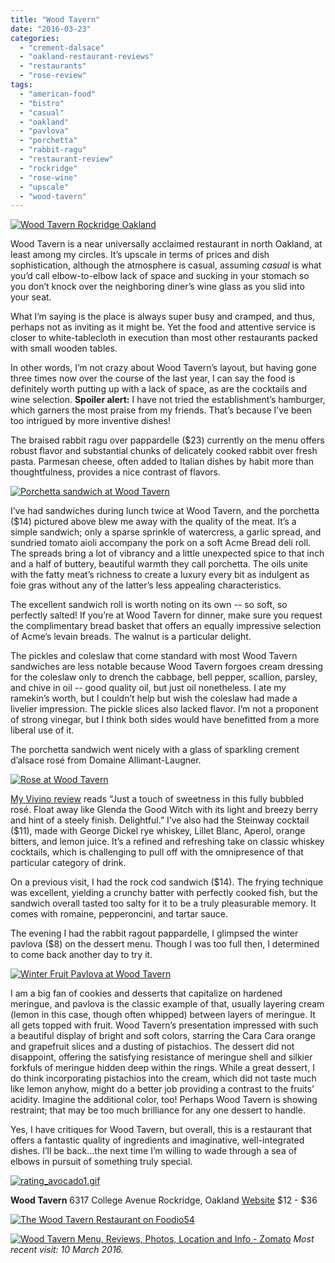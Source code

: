 ```yaml
---
title: "Wood Tavern"
date: "2016-03-23"
categories: 
  - "crement-dalsace"
  - "oakland-restaurant-reviews"
  - "restaurants"
  - "rose-review"
tags: 
  - "american-food"
  - "bistro"
  - "casual"
  - "oakland"
  - "pavlova"
  - "porchetta"
  - "rabbit-ragu"
  - "restaurant-review"
  - "rockridge"
  - "rose-wine"
  - "upscale"
  - "wood-tavern"
---
```


[![Wood Tavern Rockridge Oakland](http://s3.amazonaws.com/thegourmez-wpmedia/2016/03/Wood-Tavern-01-500x334.jpg)](http://s3.amazonaws.com/thegourmez-wpmedia/2016/03/Wood-Tavern-01.jpg)

Wood Tavern is a near universally acclaimed restaurant in north Oakland, at least among my circles. It’s upscale in terms of prices and dish sophistication, although the atmosphere is casual, assuming _casual_ is what you’d call elbow-to-elbow lack of space and sucking in your stomach so you don’t knock over the neighboring diner’s wine glass as you slid into your seat.

What I’m saying is the place is always super busy and cramped, and thus, perhaps not as inviting as it might be. Yet the food and attentive service is closer to white-tablecloth in execution than most other restaurants packed with small wooden tables.

In other words, I’m not crazy about Wood Tavern’s layout, but having gone three times now over the course of the last year, I can say the food is definitely worth putting up with a lack of space, as are the cocktails and wine selection. **Spoiler alert:** I have not tried the establishment’s hamburger, which garners the most praise from my friends. That’s because I’ve been too intrigued by more inventive dishes!

The braised rabbit ragu over pappardelle ($23) currently on the menu offers robust flavor and substantial chunks of delicately cooked rabbit over fresh pasta. Parmesan cheese, often added to Italian dishes by habit more than thoughtfulness, provides a nice contrast of flavors.

[![Porchetta sandwich at Wood Tavern](http://s3.amazonaws.com/thegourmez-wpmedia/2016/03/Wood-Tavern-03-500x281.jpg)](http://s3.amazonaws.com/thegourmez-wpmedia/2016/03/Wood-Tavern-03.jpg)

I’ve had sandwiches during lunch twice at Wood Tavern, and the porchetta ($14) pictured above blew me away with the quality of the meat. It’s a simple sandwich; only a sparse sprinkle of watercress, a garlic spread, and sundried tomato aioli accompany the pork on a soft Acme Bread deli roll. The spreads bring a lot of vibrancy and a little unexpected spice to that inch and a half of buttery, beautiful warmth they call porchetta. The oils unite with the fatty meat’s richness to create a luxury every bit as indulgent as foie gras without any of the latter’s less appealing characteristics.

The excellent sandwich roll is worth noting on its own -- so soft, so perfectly salted! If you’re at Wood Tavern for dinner, make sure you request the complimentary bread basket that offers an equally impressive selection of Acme’s levain breads. The walnut is a particular delight.

The pickles and coleslaw that come standard with most Wood Tavern sandwiches are less notable because Wood Tavern forgoes cream dressing for the coleslaw only to drench the cabbage, bell pepper, scallion, parsley, and chive in oil -- good quality oil, but just oil nonetheless. I ate my ramekin’s worth, but I couldn’t help but wish the coleslaw had made a livelier impression. The pickle slices also lacked flavor. I’m not a proponent of strong vinegar, but I think both sides would have benefitted from a more liberal use of it.

The porchetta sandwich went nicely with a glass of sparkling crement d’alsace rosé from Domaine Allimant-Laugner.

[![Rose at Wood Tavern](http://s3.amazonaws.com/thegourmez-wpmedia/2016/03/Wood-Tavern-02-299x500.jpg)](http://s3.amazonaws.com/thegourmez-wpmedia/2016/03/Wood-Tavern-02.jpg)

[My Vivino review](https://www.vivino.com/users/becca.gom/activities/90127758) reads “Just a touch of sweetness in this fully bubbled rosé. Float away like Glenda the Good Witch with its light and breezy berry and hint of a steely finish. Delightful.” I’ve also had the Steinway cocktail ($11), made with George Dickel rye whiskey, Lillet Blanc, Aperol, orange bitters, and lemon juice. It’s a refined and refreshing take on classic whiskey cocktails, which is challenging to pull off with the omnipresence of that particular category of drink.

On a previous visit, I had the rock cod sandwich ($14). The frying technique was excellent, yielding a crunchy batter with perfectly cooked fish, but the sandwich overall tasted too salty for it to be a truly pleasurable memory. It comes with romaine, pepperoncini, and tartar sauce.

The evening I had the rabbit ragout pappardelle, I glimpsed the winter pavlova ($8) on the dessert menu. Though I was too full then, I determined to come back another day to try it.

[![Winter Fruit Pavlova at Wood Tavern](http://s3.amazonaws.com/thegourmez-wpmedia/2016/03/Wood-Tavern-04-500x281.jpg)](http://s3.amazonaws.com/thegourmez-wpmedia/2016/03/Wood-Tavern-04.jpg)

I am a big fan of cookies and desserts that capitalize on hardened meringue, and pavlova is the classic example of that, usually layering cream (lemon in this case, though often whipped) between layers of meringue. It all gets topped with fruit. Wood Tavern’s presentation impressed with such a beautiful display of bright and soft colors, starring the Cara Cara orange and grapefruit slices and a dusting of pistachios. The dessert did not disappoint, offering the satisfying resistance of meringue shell and silkier forkfuls of meringue hidden deep within the rings. While a great dessert, I do think incorporating pistachios into the cream, which did not taste much like lemon anyhow, might do a better job providing a contrast to the fruits’ acidity. Imagine the additional color, too! Perhaps Wood Tavern is showing restraint; that may be too much brilliance for any one dessert to handle.

Yes, I have critiques for Wood Tavern, but overall, this is a restaurant that offers a fantastic quality of ingredients and imaginative, well-integrated dishes. I’ll be back…the next time I’m willing to wade through a sea of elbows in pursuit of something truly special.

[![rating_avocado1.gif](http://s3.amazonaws.com/thegourmez-wpmedia/2009/05/rating_avocado1.gif)](http://s3.amazonaws.com/thegourmez-wpmedia/2009/05/rating_avocado1.gif)

**Wood Tavern** 6317 College Avenue Rockridge, Oakland [Website](http://www.woodtavern.net/) $12 - $36

[![The Wood Tavern Restaurant on Foodio54](http://foodio54.com/images/badge-2-9de8f.jpg)](http://foodio54.com/restaurant/Oakland-CA/9de8f/The-Wood-Tavern-Restaurant)

[![Wood Tavern Menu, Reviews, Photos, Location and Info - Zomato](https://www.zomato.com/logo/16852984/minilink)](https://www.zomato.com/oakland-ca/wood-tavern-1-rockridge "View Menu, Reviews, Photos & Information about Wood Tavern, Rockridge and other Restaurants in Oakland") _Most recent visit: 10 March 2016._
